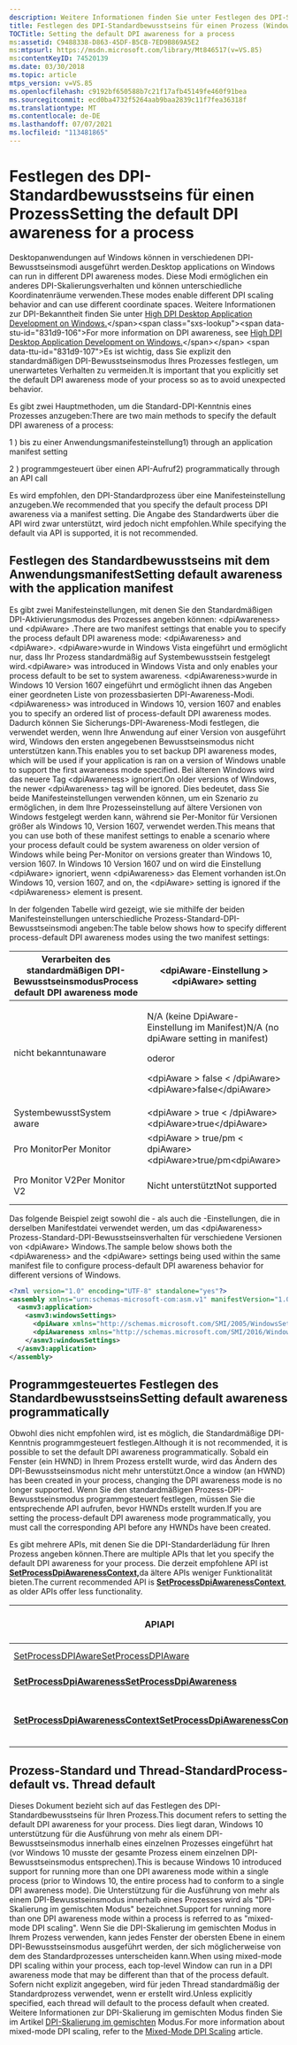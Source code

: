 ```yaml
---
description: Weitere Informationen finden Sie unter Festlegen des DPI-Standardbewusstseins für einen Prozess.
title: Festlegen des DPI-Standardbewusstseins für einen Prozess (Windows)
TOCTitle: Setting the default DPI awareness for a process
ms:assetid: C9488338-D863-45DF-B5CB-7ED9B869A5E2
ms:mtpsurl: https://msdn.microsoft.com/library/Mt846517(v=VS.85)
ms:contentKeyID: 74520139
ms.date: 03/30/2018
ms.topic: article
mtps_version: v=VS.85
ms.openlocfilehash: c9192bf650588b7c21f17afb45149fe460f91bea
ms.sourcegitcommit: ecd0ba4732f5264aab9baa2839c11f7fea36318f
ms.translationtype: MT
ms.contentlocale: de-DE
ms.lasthandoff: 07/07/2021
ms.locfileid: "113481865"
---
```

# <a name="setting-the-default-dpi-awareness-for-a-process"></a><span data-ttu-id="831d9-103">Festlegen des DPI-Standardbewusstseins für einen Prozess</span><span class="sxs-lookup"><span data-stu-id="831d9-103">Setting the default DPI awareness for a process</span></span>

<span data-ttu-id="831d9-104">Desktopanwendungen auf Windows können in verschiedenen DPI-Bewusstseinsmodi ausgeführt werden.</span><span class="sxs-lookup"><span data-stu-id="831d9-104">Desktop applications on Windows can run in different DPI awareness modes.</span></span> <span data-ttu-id="831d9-105">Diese Modi ermöglichen ein anderes DPI-Skalierungsverhalten und können unterschiedliche Koordinatenräume verwenden.</span><span class="sxs-lookup"><span data-stu-id="831d9-105">These modes enable different DPI scaling behavior and can use different coordinate spaces.</span></span> <span data-ttu-id="831d9-106">Weitere Informationen zur DPI-Bekanntheit finden Sie unter [High DPI Desktop Application Development on Windows.](https://msdn.microsoft.com/library/mt843498\(v=vs.85\))</span><span class="sxs-lookup"><span data-stu-id="831d9-106">For more information on DPI awareness, see [High DPI Desktop Application Development on Windows.](https://msdn.microsoft.com/library/mt843498\(v=vs.85\))</span></span> <span data-ttu-id="831d9-107">Es ist wichtig, dass Sie explizit den standardmäßigen DPI-Bewusstseinsmodus Ihres Prozesses festlegen, um unerwartetes Verhalten zu vermeiden.</span><span class="sxs-lookup"><span data-stu-id="831d9-107">It is important that you explicitly set the default DPI awareness mode of your process so as to avoid unexpected behavior.</span></span>

<span data-ttu-id="831d9-108">Es gibt zwei Hauptmethoden, um die Standard-DPI-Kenntnis eines Prozesses anzugeben:</span><span class="sxs-lookup"><span data-stu-id="831d9-108">There are two main methods to specify the default DPI awareness of a process:</span></span>

<span data-ttu-id="831d9-109">1 \) bis zu einer Anwendungsmanifesteinstellung</span><span class="sxs-lookup"><span data-stu-id="831d9-109">1\) through an application manifest setting</span></span>

<span data-ttu-id="831d9-110">2 \) programmgesteuert über einen API-Aufruf</span><span class="sxs-lookup"><span data-stu-id="831d9-110">2\) programmatically through an API call</span></span>

<span data-ttu-id="831d9-111">Es wird empfohlen, den DPI-Standardprozess über eine Manifesteinstellung anzugeben.</span><span class="sxs-lookup"><span data-stu-id="831d9-111">We recommended that you specify the default process DPI awareness via a manifest setting.</span></span> <span data-ttu-id="831d9-112">Die Angabe des Standardwerts über die API wird zwar unterstützt, wird jedoch nicht empfohlen.</span><span class="sxs-lookup"><span data-stu-id="831d9-112">While specifying the default via API is supported, it is not recommended.</span></span>

## <a name="setting-default-awareness-with-the-application-manifest"></a><span data-ttu-id="831d9-113">Festlegen des Standardbewusstseins mit dem Anwendungsmanifest</span><span class="sxs-lookup"><span data-stu-id="831d9-113">Setting default awareness with the application manifest</span></span>

<span data-ttu-id="831d9-114">Es gibt zwei Manifesteinstellungen, mit denen Sie den Standardmäßigen DPI-Aktivierungsmodus des Prozesses angeben können: \<dpiAwareness\> und \<dpiAware\> .</span><span class="sxs-lookup"><span data-stu-id="831d9-114">There are two manifest settings that enable you to specify the process default DPI awareness mode: \<dpiAwareness\> and \<dpiAware\>.</span></span> <span data-ttu-id="831d9-115">\<dpiAware\>wurde in Windows Vista eingeführt und ermöglicht nur, dass Ihr Prozess standardmäßig auf Systembewusstsein festgelegt wird.</span><span class="sxs-lookup"><span data-stu-id="831d9-115">\<dpiAware\> was introduced in Windows Vista and only enables your process default to be set to system awareness.</span></span> <span data-ttu-id="831d9-116">\<dpiAwareness\>wurde in Windows 10 Version 1607 eingeführt und ermöglicht ihnen das Angeben einer geordneten Liste von prozessbasierten DPI-Awareness-Modi.</span><span class="sxs-lookup"><span data-stu-id="831d9-116">\<dpiAwareness\> was introduced in Windows 10, version 1607 and enables you to specify an ordered list of process-default DPI awareness modes.</span></span> <span data-ttu-id="831d9-117">Dadurch können Sie Sicherungs-DPI-Awareness-Modi festlegen, die verwendet werden, wenn Ihre Anwendung auf einer Version von ausgeführt wird, Windows den ersten angegebenen Bewusstseinsmodus nicht unterstützen kann.</span><span class="sxs-lookup"><span data-stu-id="831d9-117">This enables you to set backup DPI awareness modes, which will be used if your application is ran on a version of Windows unable to support the first awareness mode specified.</span></span> <span data-ttu-id="831d9-118">Bei älteren Windows wird das neuere Tag \<dpiAwareness\> ignoriert.</span><span class="sxs-lookup"><span data-stu-id="831d9-118">On older versions of Windows, the newer \<dpiAwareness\> tag will be ignored.</span></span> <span data-ttu-id="831d9-119">Dies bedeutet, dass Sie beide Manifesteinstellungen verwenden können, um ein Szenario zu ermöglichen, in dem Ihre Prozesseinstellung auf ältere Versionen von Windows festgelegt werden kann, während sie Per-Monitor für Versionen größer als Windows 10, Version 1607, verwendet werden.</span><span class="sxs-lookup"><span data-stu-id="831d9-119">This means that you can use both of these manifest settings to enable a scenario where your process default could be system awareness on older version of Windows while being Per-Monitor on versions greater than Windows 10, version 1607.</span></span> <span data-ttu-id="831d9-120">In Windows 10 Version 1607 und on wird die Einstellung \<dpiAware\> ignoriert, wenn \<dpiAwareness\> das Element vorhanden ist.</span><span class="sxs-lookup"><span data-stu-id="831d9-120">On Windows 10, version 1607, and on, the \<dpiAware\> setting is ignored if the \<dpiAwareness\> element is present.</span></span>

<span data-ttu-id="831d9-121">In der folgenden Tabelle wird gezeigt, wie sie mithilfe der beiden Manifesteinstellungen unterschiedliche Prozess-Standard-DPI-Bewusstseinsmodi angeben:</span><span class="sxs-lookup"><span data-stu-id="831d9-121">The table below shows how to specify different process-default DPI awareness modes using the two manifest settings:</span></span>

<table>
<colgroup>
<col style="width: 33%" />
<col style="width: 33%" />
<col style="width: 33%" />
</colgroup>
<thead>
<tr class="header">
<th><span data-ttu-id="831d9-122">Verarbeiten des standardmäßigen DPI-Bewusstseinsmodus</span><span class="sxs-lookup"><span data-stu-id="831d9-122">Process default DPI awareness mode</span></span></th>
<th><span data-ttu-id="831d9-123">&lt;dpiAware-Einstellung &gt;</span><span class="sxs-lookup"><span data-stu-id="831d9-123">&lt;dpiAware&gt; setting</span></span></th>
<th><span data-ttu-id="831d9-124">&lt;Einstellung "dpiAwareness" &gt; (Windows 10, Version 1607 und höher)</span><span class="sxs-lookup"><span data-stu-id="831d9-124">&lt;dpiAwareness&gt; setting (Windows 10, version 1607 and later)</span></span></th>
</tr>
</thead>
<tbody>
<tr class="odd">
<td><span data-ttu-id="831d9-125">nicht bekannt</span><span class="sxs-lookup"><span data-stu-id="831d9-125">unaware</span></span></td>
<td><p><span data-ttu-id="831d9-126">N/A (keine DpiAware-Einstellung im Manifest)</span><span class="sxs-lookup"><span data-stu-id="831d9-126">N/A (no dpiAware setting in manifest)</span></span></p>
<p><span data-ttu-id="831d9-127">oder</span><span class="sxs-lookup"><span data-stu-id="831d9-127">or</span></span></p>
<p><span data-ttu-id="831d9-128">&lt;dpiAware &gt; false &lt; /dpiAware&gt;</span><span class="sxs-lookup"><span data-stu-id="831d9-128">&lt;dpiAware&gt;false&lt;/dpiAware&gt;</span></span></p></td>
<td><span data-ttu-id="831d9-129">&lt;DpiAwareness &gt; nicht bekannt &lt; /dpiAwareness&gt;</span><span class="sxs-lookup"><span data-stu-id="831d9-129">&lt;dpiAwareness&gt;unaware&lt;/dpiAwareness&gt;</span></span></td>
</tr>
<tr class="even">
<td><span data-ttu-id="831d9-130">Systembewusst</span><span class="sxs-lookup"><span data-stu-id="831d9-130">System aware</span></span></td>
<td><span data-ttu-id="831d9-131">&lt;dpiAware &gt; true &lt; /dpiAware&gt;</span><span class="sxs-lookup"><span data-stu-id="831d9-131">&lt;dpiAware&gt;true&lt;/dpiAware&gt;</span></span></td>
<td><span data-ttu-id="831d9-132">&lt;dpiAwareness &gt; system &lt; /dpiAwareness&gt;</span><span class="sxs-lookup"><span data-stu-id="831d9-132">&lt;dpiAwareness&gt;system&lt;/dpiAwareness&gt;</span></span></td>
</tr>
<tr class="odd">
<td><span data-ttu-id="831d9-133">Pro Monitor</span><span class="sxs-lookup"><span data-stu-id="831d9-133">Per Monitor</span></span></td>
<td><span data-ttu-id="831d9-134">&lt;dpiAware &gt; true/pm &lt; dpiAware&gt;</span><span class="sxs-lookup"><span data-stu-id="831d9-134">&lt;dpiAware&gt;true/pm&lt;dpiAware&gt;</span></span></td>
<td><span data-ttu-id="831d9-135">&lt;dpiAwareness &gt; PerMonitor &lt; /dpiAwareness&gt;</span><span class="sxs-lookup"><span data-stu-id="831d9-135">&lt;dpiAwareness&gt;PerMonitor&lt;/dpiAwareness&gt;</span></span></td>
</tr>
<tr class="even">
<td><span data-ttu-id="831d9-136">Pro Monitor V2</span><span class="sxs-lookup"><span data-stu-id="831d9-136">Per Monitor V2</span></span></td>
<td><span data-ttu-id="831d9-137">Nicht unterstützt</span><span class="sxs-lookup"><span data-stu-id="831d9-137">Not supported</span></span></td>
<td><span data-ttu-id="831d9-138">&lt;dpiAwareness &gt; PerMonitorV2 &lt; /dpiAwareness&gt;</span><span class="sxs-lookup"><span data-stu-id="831d9-138">&lt;dpiAwareness&gt;PerMonitorV2&lt;/dpiAwareness&gt;</span></span></td>
</tr>
</tbody>
</table>

 

<span data-ttu-id="831d9-139">Das folgende Beispiel zeigt sowohl die - als auch die -Einstellungen, die in derselben Manifestdatei verwendet werden, um das \<dpiAwareness\> Prozess-Standard-DPI-Bewusstseinsverhalten für verschiedene Versionen von \<dpiAware\> Windows.</span><span class="sxs-lookup"><span data-stu-id="831d9-139">The sample below shows both the \<dpiAwareness\> and the \<dpiAware\> settings being used within the same manifest file to configure process-default DPI awareness behavior for different versions of Windows.</span></span>

```xml
<?xml version="1.0" encoding="UTF-8" standalone="yes"?>
<assembly xmlns="urn:schemas-microsoft-com:asm.v1" manifestVersion="1.0" xmlns:asmv3="urn:schemas-microsoft-com:asm.v3">
  <asmv3:application>
    <asmv3:windowsSettings>
      <dpiAware xmlns="http://schemas.microsoft.com/SMI/2005/WindowsSettings">true</dpiAware>
      <dpiAwareness xmlns="http://schemas.microsoft.com/SMI/2016/WindowsSettings">PerMonitorV2</dpiAwareness>
    </asmv3:windowsSettings>
  </asmv3:application>
</assembly>
```

## <a name="setting-default-awareness-programmatically"></a><span data-ttu-id="831d9-140">Programmgesteuertes Festlegen des Standardbewusstseins</span><span class="sxs-lookup"><span data-stu-id="831d9-140">Setting default awareness programmatically</span></span>

<span data-ttu-id="831d9-141">Obwohl dies nicht empfohlen wird, ist es möglich, die Standardmäßige DPI-Kenntnis programmgesteuert festlegen.</span><span class="sxs-lookup"><span data-stu-id="831d9-141">Although it is not recommended, it is possible to set the default DPI awareness programmatically.</span></span> <span data-ttu-id="831d9-142">Sobald ein Fenster (ein HWND) in Ihrem Prozess erstellt wurde, wird das Ändern des DPI-Bewusstseinsmodus nicht mehr unterstützt.</span><span class="sxs-lookup"><span data-stu-id="831d9-142">Once a window (an HWND) has been created in your process, changing the DPI awareness mode is no longer supported.</span></span> <span data-ttu-id="831d9-143">Wenn Sie den standardmäßigen Prozess-DPI-Bewusstseinsmodus programmgesteuert festlegen, müssen Sie die entsprechende API aufrufen, bevor HWNDs erstellt wurden.</span><span class="sxs-lookup"><span data-stu-id="831d9-143">If you are setting the process-default DPI awareness mode programmatically, you must call the corresponding API before any HWNDs have been created.</span></span>

<span data-ttu-id="831d9-144">Es gibt mehrere APIs, mit denen Sie die DPI-Standarderlädung für Ihren Prozess angeben können.</span><span class="sxs-lookup"><span data-stu-id="831d9-144">There are multiple APIs that let you specify the default DPI awareness for your process.</span></span> <span data-ttu-id="831d9-145">Die derzeit empfohlene API ist [**SetProcessDpiAwarenessContext,**](https://msdn.microsoft.com/library/mt807676\(v=vs.85\))da ältere APIs weniger Funktionalität bieten.</span><span class="sxs-lookup"><span data-stu-id="831d9-145">The current recommended API is [**SetProcessDpiAwarenessContext**](https://msdn.microsoft.com/library/mt807676\(v=vs.85\)), as older APIs offer less functionality.</span></span>

 

<table>
<colgroup>
<col style="width: 20%" />
<col style="width: 20%" />
<col style="width: 20%" />
<col style="width: 20%" />
<col style="width: 20%" />
</colgroup>
<thead>
<tr class="header">
<th><span data-ttu-id="831d9-146">API</span><span class="sxs-lookup"><span data-stu-id="831d9-146">API</span></span></th>
<th><span data-ttu-id="831d9-147">Mindestversion der Windows</span><span class="sxs-lookup"><span data-stu-id="831d9-147">Minimum version of Windows</span></span></th>
<th><span data-ttu-id="831d9-148">DPI nicht bekannt</span><span class="sxs-lookup"><span data-stu-id="831d9-148">DPI Unaware</span></span></th>
<th><span data-ttu-id="831d9-149">System-DPI-bewusst</span><span class="sxs-lookup"><span data-stu-id="831d9-149">System DPI Aware</span></span></th>
<th><span data-ttu-id="831d9-150">DPI-bewusst pro Monitor</span><span class="sxs-lookup"><span data-stu-id="831d9-150">Per Monitor DPI Aware</span></span></th>
</tr>
</thead>
<tbody>
<tr class="odd">
<td><span data-ttu-id="831d9-151"><a href="/windows/win32/api/winuser/nf-winuser-setprocessdpiaware">SetProcessDPIAware</a></span><span class="sxs-lookup"><span data-stu-id="831d9-151"><a href="/windows/win32/api/winuser/nf-winuser-setprocessdpiaware">SetProcessDPIAware</a></span></span></td>
<td><span data-ttu-id="831d9-152">Windows Vista</span><span class="sxs-lookup"><span data-stu-id="831d9-152">Windows Vista</span></span></td>
<td><span data-ttu-id="831d9-153">–</span><span class="sxs-lookup"><span data-stu-id="831d9-153">N/A</span></span></td>
<td><span data-ttu-id="831d9-154">SetProcessDPIAware()</span><span class="sxs-lookup"><span data-stu-id="831d9-154">SetProcessDPIAware()</span></span></td>
<td><span data-ttu-id="831d9-155">–</span><span class="sxs-lookup"><span data-stu-id="831d9-155">N/A</span></span></td>
</tr>
<tr class="even">
<td><span data-ttu-id="831d9-156"><a href="/windows/win32/api/shellscalingapi/nf-shellscalingapi-setprocessdpiawareness"><strong>SetProcessDpiAwareness</strong></a></span><span class="sxs-lookup"><span data-stu-id="831d9-156"><a href="/windows/win32/api/shellscalingapi/nf-shellscalingapi-setprocessdpiawareness"><strong>SetProcessDpiAwareness</strong></a></span></span></td>
<td><span data-ttu-id="831d9-157">Windows 8.1</span><span class="sxs-lookup"><span data-stu-id="831d9-157">Windows 8.1</span></span></td>
<td><span data-ttu-id="831d9-158">SetProcessDpiAwareness(PROCESS_DPI_UNAWARE)</span><span class="sxs-lookup"><span data-stu-id="831d9-158">SetProcessDpiAwareness(PROCESS_DPI_UNAWARE)</span></span></td>
<td><span data-ttu-id="831d9-159">SetProcessDpiAwareness(PROCESS_SYSTEM_DPI_AWARE)</span><span class="sxs-lookup"><span data-stu-id="831d9-159">SetProcessDpiAwareness(PROCESS_SYSTEM_DPI_AWARE)</span></span></td>
<td><span data-ttu-id="831d9-160">SetProcessDpiAwareness(PROCESS_PER_MONITOR_DPI_AWARE)</span><span class="sxs-lookup"><span data-stu-id="831d9-160">SetProcessDpiAwareness(PROCESS_PER_MONITOR_DPI_AWARE)</span></span></td>
</tr>
<tr class="odd">
<td><span data-ttu-id="831d9-161"><a href="/windows/win32/api/winuser/nf-winuser-setprocessdpiawarenesscontext"><strong>SetProcessDpiAwarenessContext</strong></a></span><span class="sxs-lookup"><span data-stu-id="831d9-161"><a href="/windows/win32/api/winuser/nf-winuser-setprocessdpiawarenesscontext"><strong>SetProcessDpiAwarenessContext</strong></a></span></span></td>
<td><span data-ttu-id="831d9-162">Windows 10, Version 1607</span><span class="sxs-lookup"><span data-stu-id="831d9-162">Windows 10, version 1607</span></span></td>
<td><span data-ttu-id="831d9-163">SetProcessDpiAwarenessContext(DPI_AWARENESS_CONTEXT_UNAWARE)</span><span class="sxs-lookup"><span data-stu-id="831d9-163">SetProcessDpiAwarenessContext(DPI_AWARENESS_CONTEXT_UNAWARE)</span></span></td>
<td><span data-ttu-id="831d9-164">SetProcessDpiAwarenessContext(DPI_AWARENESS_CONTEXT_SYSTEM_AWARE)</span><span class="sxs-lookup"><span data-stu-id="831d9-164">SetProcessDpiAwarenessContext(DPI_AWARENESS_CONTEXT_SYSTEM_AWARE)</span></span></td>
<td><p><span data-ttu-id="831d9-165">SetProcessDpiAwarenessContext(DPI_AWARENESS_CONTEXT_PER_MONITOR_AWARE)</span><span class="sxs-lookup"><span data-stu-id="831d9-165">SetProcessDpiAwarenessContext(DPI_AWARENESS_CONTEXT_PER_MONITOR_AWARE)</span></span></p>
<p><span data-ttu-id="831d9-166">SetProcessDpiAwarenessContext(DPI_AWARENESS_CONTEXT_PER_MONITOR_AWARE_V2)</span><span class="sxs-lookup"><span data-stu-id="831d9-166">SetProcessDpiAwarenessContext(DPI_AWARENESS_CONTEXT_PER_MONITOR_AWARE_V2)</span></span></p></td>
</tr>
</tbody>
</table>

 

## <a name="process-default-vs-thread-default"></a><span data-ttu-id="831d9-167">Prozess-Standard und Thread-Standard</span><span class="sxs-lookup"><span data-stu-id="831d9-167">Process-default vs. Thread default</span></span>

<span data-ttu-id="831d9-168">Dieses Dokument bezieht sich auf das Festlegen des DPI-Standardbewusstseins für Ihren Prozess.</span><span class="sxs-lookup"><span data-stu-id="831d9-168">This document refers to setting the default DPI awareness for your process.</span></span> <span data-ttu-id="831d9-169">Dies liegt daran, Windows 10 unterstützung für die Ausführung von mehr als einem DPI-Bewusstseinsmodus innerhalb eines einzelnen Prozesses eingeführt hat (vor Windows 10 musste der gesamte Prozess einem einzelnen DPI-Bewusstseinsmodus entsprechen).</span><span class="sxs-lookup"><span data-stu-id="831d9-169">This is because Windows 10 introduced support for running more than one DPI awareness mode within a single process (prior to Windows 10, the entire process had to conform to a single DPI awareness mode).</span></span> <span data-ttu-id="831d9-170">Die Unterstützung für die Ausführung von mehr als einem DPI-Bewusstseinsmodus innerhalb eines Prozesses wird als "DPI-Skalierung im gemischten Modus" bezeichnet.</span><span class="sxs-lookup"><span data-stu-id="831d9-170">Support for running more than one DPI awareness mode within a process is referred to as "mixed-mode DPI scaling".</span></span> <span data-ttu-id="831d9-171">Wenn Sie die DPI-Skalierung im gemischten Modus in Ihrem Prozess verwenden, kann jedes Fenster der obersten Ebene in einem DPI-Bewusstseinsmodus ausgeführt werden, der sich möglicherweise von dem des Standardprozesses unterscheiden kann.</span><span class="sxs-lookup"><span data-stu-id="831d9-171">When using mixed-mode DPI scaling within your process, each top-level Window can run in a DPI awareness mode that may be different than that of the process default.</span></span> <span data-ttu-id="831d9-172">Sofern nicht explizit angegeben, wird für jeden Thread standardmäßig der Standardprozess verwendet, wenn er erstellt wird.</span><span class="sxs-lookup"><span data-stu-id="831d9-172">Unless explicitly specified, each thread will default to the process default when created.</span></span> <span data-ttu-id="831d9-173">Weitere Informationen zur DPI-Skalierung im gemischten Modus finden Sie im Artikel [DPI-Skalierung im gemischten](https://msdn.microsoft.com/library/mt744321\(v=vs.85\)) Modus.</span><span class="sxs-lookup"><span data-stu-id="831d9-173">For more information about mixed-mode DPI scaling, refer to the [Mixed-Mode DPI Scaling](https://msdn.microsoft.com/library/mt744321\(v=vs.85\)) article.</span></span>
